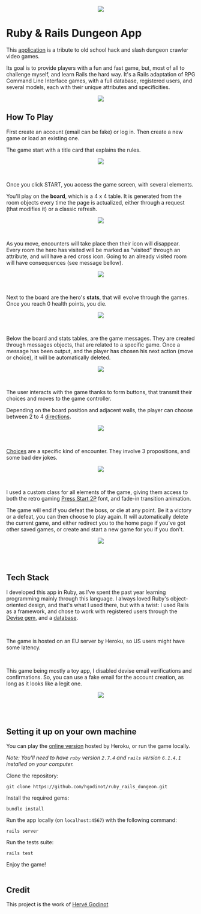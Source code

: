 <span style="background-color: green">
  <p align="center">
    <img src="app/assets/images/title.png">
  </p>

  # Ruby & Rails Dungeon App

  This [application](https://ruby-rails-dungeon-app.herokuapp.com/) is a tribute to old school hack and slash dungeon crawler video games.

  Its goal is to provide players with a fun and fast game, but, most of all to challenge myself, and learn Rails the hard way. It's a Rails adaptation of RPG Command Line Interface games, with a full database, registered users, and several models, each with their unique attributes and specificities.

  <p align="center">
    <img src="app/assets/images/article-title.png">
  </p>

  ## How To Play

  First create an account (email can be fake) or log in. Then create a new game or load an existing one.

  The game start with a title card that explains the rules.

  <p align="center">
    <img src="app/assets/images/presentation-card.png">
  </p>
  <br>

  Once you click START, you access the game screen, with several elements.

  You'll play on the **board**, which is a 4 x 4 table. It is generated from the room objects every time the page is actualized, either through a request (that modifies it) or a classic refresh.

  <p align="center">
    <img src="app/assets/images/board-only.png">
  </p>
  <br>

  As you move, encounters will take place then their icon will disappear. Every room the hero has visited will be marked as "visited" through an attribute, and will have a red cross icon. Going to an already visited room will have consequences (see message bellow).

  <p align="center">
    <img src="app/assets/images/board-red-cross.png">
  </p>
  <br>

  Next to the board are the hero's **stats**, that will evolve through the games. Once you reach 0 health points, you die.

  <p align="center">
    <img src="app/assets/images/stats.png">
  </p>
  <br>

  Below the board and stats tables, are the game messages. They are created through messages objects, that are related to a specific game. Once a message has been output, and the player has chosen his next action (move or choice), it will be automatically deleted.

  <p align="center">
    <img src="app/assets/images/messages.png">
  </p>
  <br>

  The user interacts with the game thanks to form buttons, that transmit their choices and moves to the game controller. 

  Depending on the board position and adjacent walls, the player  can choose between 2 to 4 [directions](https://github.com/hgodinot/ruby_rails_dungeon/blob/main/app/views/games/_commands.html.erb).

  <p align="center">
    <img src="app/assets/images/4-directions.png">
  </p>
  <br>

  [Choices](https://github.com/hgodinot/ruby_rails_dungeon/blob/main/app/views/games/_choices.html.erb) are a specific kind of encounter. They involve 3 propositions, and some bad dev jokes.

  <p align="center">
    <img src="app/assets/images/choices.png">
  </p>
  <br>

  I used a custom class for all elements of the game, giving them access to both the retro gaming [Press Start 2P](https://fonts.google.com/specimen/Press+Start+2P) font, and fade-in transition animation.

  The game will end if you defeat the boss, or die at any point. Be it a victory or a defeat, you can then choose to play again. It will automatically delete the current game, and either redirect you to the home page if you've got other saved games, or create and start a new game for you if you don't.

  <p align="center">
    <img src="app/assets/images/board-end.png">
  </p>
  <br><br>

  ## Tech Stack

  I developed this app in Ruby, as I’ve spent the past year learning programming mainly through this language. I always loved Ruby's object-oriented design, and that's what I used there, but with a twist: I used Rails as a framework, and chose to work with registered users through the [Devise gem](https://github.com/heartcombo/devise), and a  [database](https://github.com/hgodinot/ruby_rails_dungeon/blob/main/db/schema.rb).

  <br>

  The game is hosted on an EU server by Heroku, so US users might have some latency.

  <br>

  This game being mostly a toy app, I disabled devise email verifications and confirmations. So, you can use a fake email for the account creation, as long as it looks like a legit one.

  <p align="center">
    <img src="app/assets/images/sign-in.png">
  </p>
  <br><br>

  ## Setting it up on your own machine

  You can play the [online version](https://ruby-rails-dungeon-app.herokuapp.com/) hosted by Heroku, or run the game locally.

  *Note: You'll need to have `ruby` version `2.7.4` and `rails` version `6.1.4.1` installed on your computer.*

  Clone the repository:

  ```unix
  git clone https://github.com/hgodinot/ruby_rails_dungeon.git
  ```

  Install the required gems:

  ```unix
  bundle install
  ```

  Run the app locally (on `localhost:4567`) with the following command:

  ```unix
  rails server
  ```

  Run the tests suite:

  ```unix
  rails test
  ```

  Enjoy the game!
  <br><br>

  ## Credit

  This project is the work of [Hervé Godinot](https://www.linkedin.com/in/hervegodinot/)
</span>